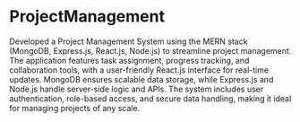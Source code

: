# ProjectManagement
Developed a Project Management System using the MERN stack (MongoDB, Express.js, React.js, Node.js) to streamline project management. The application features task assignment, progress tracking, and collaboration tools, with a user-friendly React.js interface for real-time updates. MongoDB ensures scalable data storage, while Express.js and Node.js handle server-side logic and APIs. The system includes user authentication, role-based access, and secure data handling, making it ideal for managing projects of any scale.
